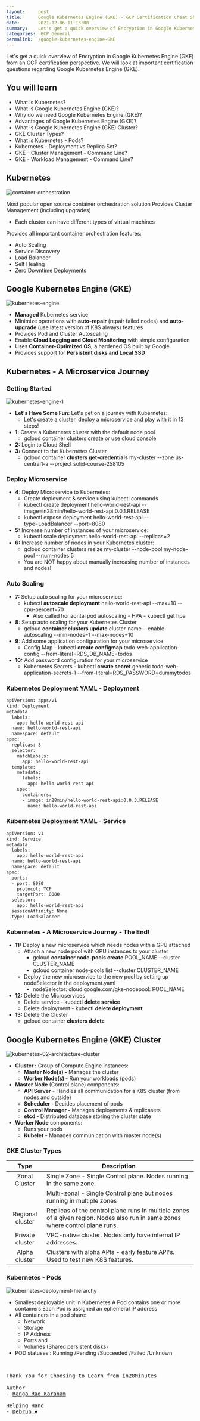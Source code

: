 ```yaml
---
layout:     post
title:      Google Kubernetes Engine (GKE) - GCP Certification Cheat Sheet
date:       2021-12-06 11:13:00
summary:    Let's get a quick overview of Encryption in Google Kubernetes Engine (GKE) from an GCP certification perspective. We will look at important certification questions regarding Google Kubernetes Engine (GKE).
categories:  GCP_General
permalink:  /google-kubernetes-engine-GKE
---
```

Let's get a quick overview of Encryption in Google Kubernetes Engine (GKE) from an GCP certification perspective. We will look at important certification questions regarding Google Kubernetes Engine (GKE).

## You will learn
- What is Kubernetes?
- What is Google Kubernetes Engine (GKE)?
- Why do we need Google Kubernetes Engine (GKE)?
- Advantages of Google Kubernetes Engine (GKE)?
- What is Google Kubernetes Engine (GKE) Cluster?
- GKE Cluster Types?
- What is Kubernetes - Pods?
- Kubernetes - Deployment vs Replica Set?
- GKE - Cluster Management - Command Line?
- GKE - Workload Management - Command Line?

## Kubernetes

![container-orchestration](https://user-images.githubusercontent.com/57451228/144887464-a10eb4f3-24aa-4c0a-bca8-3e87716c49ff.png)


Most popular open source container orchestration solution
Provides Cluster Management (including upgrades)
  - Each cluster can have different types of virtual machines
  
Provides all important container orchestration features:
  - Auto Scaling
  - Service Discovery
  - Load Balancer
  - Self Healing
  - Zero Downtime Deployments

## Google Kubernetes Engine (GKE)

![kubernetes-engine](https://user-images.githubusercontent.com/57451228/144887611-b39aabbf-7acc-4788-a2d4-b287f7ad16df.png)


- **Managed** Kubernetes service
- Minimize operations with **auto-repair** (repair failed nodes) and **auto-upgrade** (use latest version of K8S always) features
- Provides Pod and Cluster Autoscaling
- Enable **Cloud Logging and Cloud Monitoring** with simple configuration
- Uses **Container-Optimized OS,** a hardened OS built by Google
- Provides support for **Persistent disks and Local SSD**

## Kubernetes - A Microservice Journey 

### Getting Started

![kubernetes-engine-1](https://user-images.githubusercontent.com/57451228/144887814-cdd4bb9b-1969-4880-9a39-ff15d3d5ac30.png)


- **Let's Have Some Fun**: Let's get on a journey with Kubernetes:
  - Let's create a cluster, deploy a microservice and play with it in 13 steps!
- **1:** Create a Kubernetes cluster with the default node pool
  - gcloud container clusters create or use cloud console
- **2:** Login to Cloud Shell
- **3:** Connect to the Kubernetes Cluster
  - gcloud container **clusters get-credentials** my-cluster --zone us-central1-a --project solid-course-258105

### Deploy Microservice

- **4:** Deploy Microservice to Kubernetes:
  - Create deployment & service using kubectl commands
   - kubectl create deployment hello-world-rest-api --image=in28min/hello-world-rest-api:0.0.1.RELEASE
   - kubectl expose deployment hello-world-rest-api --type=LoadBalancer --port=8080
- **5:** Increase number of instances of your microservice:
  - kubectl scale deployment hello-world-rest-api --replicas=2
- **6:** Increase number of nodes in your Kubernetes cluster:
  - gcloud container clusters resize my-cluster --node-pool my-node-pool --num-nodes 5
  - You are NOT happy about manually increasing number of instances and nodes!

### Auto Scaling 

- **7:** Setup auto scaling for your microservice:
  - kubectl **autoscale deployment** hello-world-rest-api --max=10 --cpu-percent=70
     - Also called horizontal pod autoscaling - HPA - kubectl get hpa
- **8:** Setup auto scaling for your Kubernetes Cluster
  - gcloud **container clusters update** cluster-name --enable-autoscaling --min-nodes=1 --max-nodes=10
- **9:** Add some application configuration for your microservice
  - Config Map - kubectl **create configmap** todo-web-application-config --from-literal=RDS_DB_NAME=todos
- **10:** Add password configuration for your microservice
  - Kubernetes Secrets - kubectl **create secret** generic todo-web-application-secrets-1 --from-literal=RDS_PASSWORD=dummytodos

### Kubernetes Deployment YAML - Deployment

```sh
apiVersion: apps/v1
kind: Deployment
metadata:
  labels:
    app: hello-world-rest-api
  name: hello-world-rest-api
  namespace: default
spec:
  replicas: 3
  selector:
    matchLabels:
      app: hello-world-rest-api
  template:
    metadata:
      labels:
        app: hello-world-rest-api
    spec:
      containers:
      - image: in28min/hello-world-rest-api:0.0.3.RELEASE
        name: hello-world-rest-api
```

### Kubernetes Deployment YAML - Service

```sh
apiVersion: v1
kind: Service
metadata:
  labels:
    app: hello-world-rest-api
  name: hello-world-rest-api
  namespace: default
spec:
  ports:
  - port: 8080
    protocol: TCP
    targetPort: 8080
  selector:
    app: hello-world-rest-api
  sessionAffinity: None
  type: LoadBalancer
```

### Kubernetes - A Microservice Journey - The End!

- **11:** Deploy a new microservice which needs nodes with a GPU attached
  - Attach a new node pool with GPU instances to your cluster
     - gcloud **container node-pools create** POOL_NAME --cluster CLUSTER_NAME
     - gcloud container node-pools list --cluster CLUSTER_NAME
  - Deploy the new microservice to the new pool by setting up nodeSelector in the deployment.yaml
     - nodeSelector: cloud.google.com/gke-nodepool: POOL_NAME
- **12:** Delete the Microservices
  - Delete service - kubectl **delete service**
  - Delete deployment - kubectl **delete deployment**
- **13:** Delete the Cluster
  - gcloud container **clusters delete**

## Google Kubernetes Engine (GKE) Cluster

![kubernetes-02-architecture-cluster](https://user-images.githubusercontent.com/57451228/144890891-eec5159d-0b73-4c65-a0e8-41e19a357170.png)


- **Cluster :** Group of Compute Engine instances:
  - **Master Node(s) -** Manages the cluster
  - **Worker Node(s) -** Run your workloads (pods)
- **Master Node** (Control plane) components:
  - **API Server** - Handles all communication for a K8S cluster (from nodes and outside)
  - **Scheduler -** Decides placement of pods
  - **Control Manager -** Manages deployments & replicasets
  - **etcd -** Distributed database storing the cluster state
- **Worker Node** components:
  - Runs your pods
  - **Kubelet** - Manages communication with master node(s)

### GKE Cluster Types

|Type	| Description|
|:--:|--|
|Zonal Cluster	|Single Zone - Single Control plane. Nodes running in the same zone.|
|               |Multi-zonal - Single Control plane but nodes running in multiple zones|
|Regional cluster	|Replicas of the control plane runs in multiple zones of a given region. Nodes also run in same zones where control plane runs.|
|Private cluster	|VPC-native cluster. Nodes only have internal IP addresses.|
|Alpha cluster	|Clusters with alpha APIs - early feature API's. Used to test new K8S features.|

### Kubernetes - Pods

![kubernetes-deployment-hierarchy](https://user-images.githubusercontent.com/57451228/144892457-d3ae80b7-0fe1-4e34-b659-425e254a8ef2.png)


- Smallest deployable unit in Kubernetes
A Pod contains one or more containers
Each Pod is assigned an ephemeral IP address
- All containers in a pod share:
  - Network
  - Storage
  - IP Address
  - Ports and
  - Volumes (Shared persistent disks)
- POD statuses : Running /Pending /Succeeded /Failed /Unknown

<BR/>


<pre>
Thank You for Choosing to Learn from in28Minutes

Author
- <a href="https://www.linkedin.com/in/rangakaranam/">Ranga Rao Karanam</a>

Helping Hand
- <a href="https://www.linkedin.com/in/debrup-365/">Debrup ❤️</a>
</pre>
